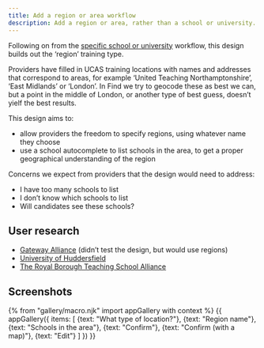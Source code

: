 ```yaml
---
title: Add a region or area workflow
description: Add a region or area, rather than a school or university.
---
```

Following on from the [specific school or university](/publish-teacher-training-courses/new-training-location) workflow, this design builds out the ‘region’ training type.

Providers have filled in UCAS training locations with names and addresses that correspond to areas, for example ‘United Teaching Northamptonshire’, ‘East Midlands’ or ‘London’. In Find we try to geocode these as best we can, but a point in the middle of London, or another type of best guess, doesn’t yielf the best results.

This design aims to:

* allow providers the freedom to specify regions, using whatever name they choose
* use a school autocomplete to list schools in the area, to get a proper geographical understanding of the region

Concerns we expect from providers that the design would need to address:

* I have too many schools to list
* I don’t know which schools to list
* Will candidates see these schools?

## User research

* [Gateway Alliance](https://lookback.io/watch/XkCjbzaEZNPrEnNcp?t=32m54.07s) (didn’t test the design, but would use regions)
* [University of Huddersfield](https://lookback.io/watch/pWYBvEpr8YfeF7pAx)
* [The Royal Borough Teaching School Alliance](https://lookback.io/watch/iviAKDMGPxMK68voe)

## Screenshots

{% from "gallery/macro.njk" import appGallery with context %}
{{ appGallery({
  items: [
    {text: "What type of location?"},
    {text: "Region name"},
    {text: "Schools in the area"},
    {text: "Confirm"},
    {text: "Confirm (with a map)"},
    {text: "Edit"}
  ]
}) }}
